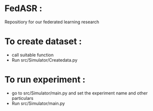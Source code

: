 # FedASR :
Repositiory for our federated learning research

# To create dataset :
- call suitable function
- Run src/Simulator/Createdata.py

# To run experiment :
- go to src/Simulator/main.py and set the experiment name and other particulars
- Run src/Simulator/main.py
